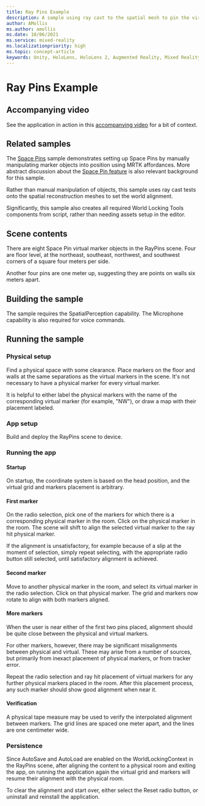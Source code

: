 ```yaml
---
title: Ray Pins Example
description: A sample using ray cast to the spatial mesh to pin the virtual to physical world.
author: AMollis
ms.author: amollis
ms.date: 10/06/2021
ms.service: mixed-reality
ms.localizationpriority: high
ms.topic: concept-article
keywords: Unity, HoloLens, HoloLens 2, Augmented Reality, Mixed Reality, ARCore, ARKit, development, MRTK
---
```


# Ray Pins Example

## Accompanying video

See the application in action in this [accompanying video](https://channel9.msdn.com/Shows/Docs-Mixed-Reality/World-Locking-Tools-for-Unity) for a bit of context.

## Related samples

The [Space Pins](SpacePin.md) sample demonstrates setting up Space Pins by manually manipulating marker objects into position using MRTK affordances. More abstract discussion about the [Space Pin feature](../../Concepts/Advanced/SpacePins.md) is also relevant background for this sample.

Rather than manual manipulation of objects, this sample uses ray cast tests onto the spatial reconstruction meshes to set the world alignment.

Significantly, this sample also creates all required World Locking Tools components from script, rather than needing assets setup in the editor.

## Scene contents

There are eight Space Pin virtual marker objects in the RayPins scene. Four are floor level, at the northeast, southeast, northwest, and southwest corners of a square four meters per side.

Another four pins are one meter up, suggesting they are points on walls six meters apart.

## Building the sample

The sample requires the SpatialPerception capability. The Microphone capability is also required for voice commands.

## Running the sample

### Physical setup

Find a physical space with some clearance. Place markers on the floor and walls at the same separations as the virtual markers in the scene. It's not necessary to have a physical marker for every virtual marker.

It is helpful to either label the physical markers with the name of the corresponding virtual marker (for example, "NW"), or draw a map with their placement labeled.

### App setup

Build and deploy the RayPins scene to device.

### Running the app

#### Startup

On startup, the coordinate system is based on the head position, and the virtual grid and markers placement is arbitrary.

#### First marker

On the radio selection, pick one of the markers for which there is a corresponding physical marker in the room. Click on the physical marker in the room. The scene will shift to align the selected virtual marker to the ray hit physical marker.

If the alignment is unsatisfactory, for example because of a slip at the moment of selection, simply repeat selecting, with the appropriate radio button still selected, until satisfactory alignment is achieved.

#### Second marker

Move to another physical marker in the room, and select its virtual marker in the radio selection. Click on that physical marker. The grid and markers now rotate to align with both markers aligned.

#### More markers

When the user is near either of the first two pins placed, alignment should be quite close between the physical and virtual markers.

For other markers, however, there may be significant misalignments between physical and virtual. These may arise from a number of sources, but primarily from inexact placement of physical markers, or from tracker error.

Repeat the radio selection and ray hit placement of virtual markers for any further physical markers placed in the room. After this placement process, any such marker should show good alignment when near it.

#### Verification

A physical tape measure may be used to verify the interpolated alignment between markers. The grid lines are spaced one meter apart, and the lines are one centimeter wide.

### Persistence

Since AutoSave and AutoLoad are enabled on the WorldLockingContext in the RayPins scene, after aligning the content to a physical room and exiting the app, on running the application again the virtual grid and markers will resume their alignment with the physical room.

To clear the alignment and start over, either select the Reset radio button, or uninstall and reinstall the application.
